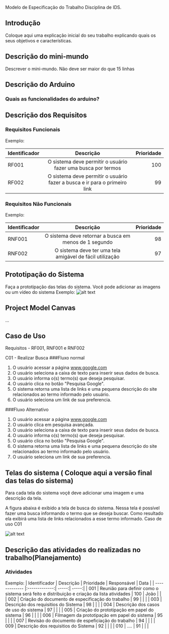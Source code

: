 
Modelo de Especificação do Trabalho Disciplina de IDS.


## Introdução

Coloque aqui uma explicação inicial do seu trabalho explicando quais os seus objetivos e características.

## Descrição do mini-mundo

Descrever o mini-mundo. Não deve ser maior do que 15 linhas 

## Descrição do Arduino

### Quais as funcionalidades do arduino?

## Descrição dos Requisitos 

### Requisitos Funcionais
Exemplo:

| Identificador        | Descrição           | Prioridade  |
| ------------- |:-------------:| -----:|
| RF001     | O sistema deve permitir o usuário fazer uma busca por termos | 100 |
| RF002      | O sistema deve permitir o usuário fazer a busca e ir para o primeiro link     |   99 |


### Requisitos Não Funcionais
Exemplo:

| Identificador        | Descrição           | Prioridade  |
| ------------- |:-------------:| -----:|
| RNF001     | O sistema deve retornar a busca em menos de 1 segundo | 98 |
| RNF002      | O sistema deve ter uma tela amigável de fácil utilização     |   97 |


## Prototipação do Sistema

Faça a prototipação das telas do sistema. Você pode adicionar as imagens ou um vídeo do sistema
Exemplo:
![alt text](https://www.youtube.com/watch?v=vAp1qGp5KKk)

## Project Model Canvas

...


## Caso de Uso

Requisitos - RF001, RNF001 e RNF002

C01 - Realizar Busca
###Fluxo normal

1. O usuário acessar a página www.google.com
2. O usuário seleciona a caixa de texto para inserir seus dados de busca.
3. O usuário informa o(s) termo(s) que deseja pesquisar.
4. O usuário clica no botão "Pesquisa Google".
5. O sistema retorna uma lista de links e uma pequena descrição do site relacionados ao termo informado pelo usuário.
6. O usuário seleciona um link de sua preferencia.

###Fluxo Alternativo

1. O usuário acessar a página www.google.com
1. O usuário clica em pesquisa avançada.
2. O usuário seleciona a caixa de texto para inserir seus dados de busca.
3. O usuário informa o(s) termo(s) que deseja pesquisar.
4. O usuário clica no botão "Pesquisa Google".
5. O sistema retorna uma lista de links e uma pequena descrição do site relacionados ao termo informado pelo usuário.
6. O usuário seleciona um link de sua preferencia.



## Telas do sistema ( Coloque aqui a versão final das telas do sistema)

Para cada tela do sistema voçê deve adicionar uma imagem e uma descrição da tela.

A figura abaixa é exibido a tela de busca do sistema. Nessa tela é possível fazer uma busca informando o termo que se deseja buscar.
Como resultado ela exibirá uma lista de links relacionados a esse termo informado. 
Caso de uso C01

![alt text](https://github.com/felipefo/ids/blob/master/arduino/imagem_tela_exemplo.png)


## Descrição das atividades do realizadas no trabalho(Planejamento)

### Atividades

Exemplo:
| Identificador        | Descrição  | Prioridade  |  Responsável |   Data |
| ------------- |:-------------:| -----:| -----:|
| 001 | Reunião para definir como o sistema será feito e distribuição e criação da lista atividades | 100 | João | |
| 002 | Criação do documento de especificação do trabalho   |  99 |  | |
| 003 | Descrição dos requisitios do Sistema   |  98 |  | |
| 004 | Descrição dos casos de uso do sistema   |  97 |  | |
| 005 | Criação do prototipação em papel do sistema |  96 |  | |
| 006 | Filmagem da prototipação em papel do sistema   |  95 |  | |
| 007 | Revisão do documento de espeficiação do trabalho   |  94 |  | |
| 009 | Descrição dos requisitios do Sistema   |  92 |  | |
| 010 | ....   |  91 |  | |







